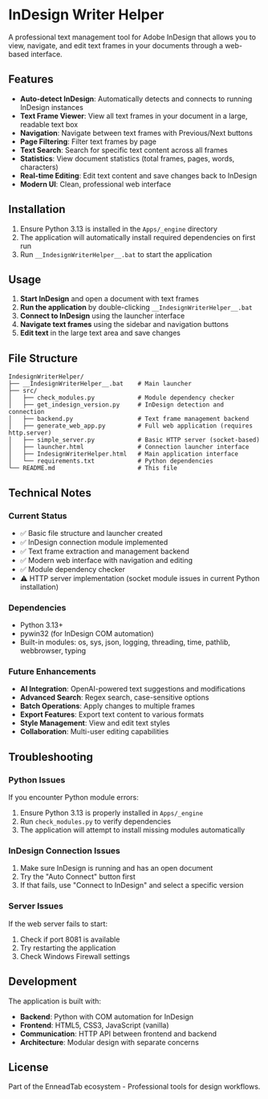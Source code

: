 # InDesign Writer Helper

A professional text management tool for Adobe InDesign that allows you to view, navigate, and edit text frames in your documents through a web-based interface.

## Features

- **Auto-detect InDesign**: Automatically detects and connects to running InDesign instances
- **Text Frame Viewer**: View all text frames in your document in a large, readable text box
- **Navigation**: Navigate between text frames with Previous/Next buttons
- **Page Filtering**: Filter text frames by page
- **Text Search**: Search for specific text content across all frames
- **Statistics**: View document statistics (total frames, pages, words, characters)
- **Real-time Editing**: Edit text content and save changes back to InDesign
- **Modern UI**: Clean, professional web interface

## Installation

1. Ensure Python 3.13 is installed in the `Apps/_engine` directory
2. The application will automatically install required dependencies on first run
3. Run `__IndesignWriterHelper__.bat` to start the application

## Usage

1. **Start InDesign** and open a document with text frames
2. **Run the application** by double-clicking `__IndesignWriterHelper__.bat`
3. **Connect to InDesign** using the launcher interface
4. **Navigate text frames** using the sidebar and navigation buttons
5. **Edit text** in the large text area and save changes

## File Structure

```
IndesignWriterHelper/
├── __IndesignWriterHelper__.bat    # Main launcher
├── src/
│   ├── check_modules.py            # Module dependency checker
│   ├── get_indesign_version.py     # InDesign detection and connection
│   ├── backend.py                  # Text frame management backend
│   ├── generate_web_app.py         # Full web application (requires http.server)
│   ├── simple_server.py            # Basic HTTP server (socket-based)
│   ├── launcher.html               # Connection launcher interface
│   ├── IndesignWriterHelper.html   # Main application interface
│   └── requirements.txt            # Python dependencies
└── README.md                       # This file
```

## Technical Notes

### Current Status
- ✅ Basic file structure and launcher created
- ✅ InDesign connection module implemented
- ✅ Text frame extraction and management backend
- ✅ Modern web interface with navigation and editing
- ✅ Module dependency checker
- ⚠️ HTTP server implementation (socket module issues in current Python installation)

### Dependencies
- Python 3.13+
- pywin32 (for InDesign COM automation)
- Built-in modules: os, sys, json, logging, threading, time, pathlib, webbrowser, typing

### Future Enhancements
- **AI Integration**: OpenAI-powered text suggestions and modifications
- **Advanced Search**: Regex search, case-sensitive options
- **Batch Operations**: Apply changes to multiple frames
- **Export Features**: Export text content to various formats
- **Style Management**: View and edit text styles
- **Collaboration**: Multi-user editing capabilities

## Troubleshooting

### Python Issues
If you encounter Python module errors:
1. Ensure Python 3.13 is properly installed in `Apps/_engine`
2. Run `check_modules.py` to verify dependencies
3. The application will attempt to install missing modules automatically

### InDesign Connection Issues
1. Make sure InDesign is running and has an open document
2. Try the "Auto Connect" button first
3. If that fails, use "Connect to InDesign" and select a specific version

### Server Issues
If the web server fails to start:
1. Check if port 8081 is available
2. Try restarting the application
3. Check Windows Firewall settings

## Development

The application is built with:
- **Backend**: Python with COM automation for InDesign
- **Frontend**: HTML5, CSS3, JavaScript (vanilla)
- **Communication**: HTTP API between frontend and backend
- **Architecture**: Modular design with separate concerns

## License

Part of the EnneadTab ecosystem - Professional tools for design workflows.
